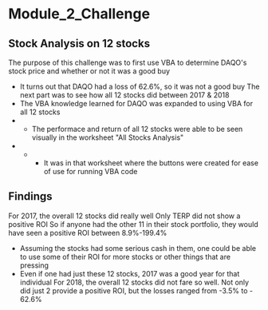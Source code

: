 # Module_2_Challenge
## Stock Analysis on 12 stocks
The purpose of this challenge was to first use VBA to determine DAQO's stock price and whether or not it was a good buy
* It turns out that DAQO had a loss of 62.6%, so it was not a good buy
The next part was to see how all 12 stocks did between 2017 & 2018
* The VBA knowledge learned for DAQO was expanded to using VBA for all 12 stocks
* * The performace and return of all 12 stocks were able to be seen visually in the worksheet "All Stocks Analysis"
* * * It was in that worksheet where the buttons were created for ease of use for running VBA code

## Findings
For 2017, the overall 12 stocks did really well
Only TERP did not show a positive ROI
So if anyone had the other 11 in their stock portfolio, they would have seen a positive ROI between 8.9%-199.4%
* Assuming the stocks had some serious cash in them, one could be able to use some of their ROI for more stocks or other things that are pressing
* Even if one had just these 12 stocks, 2017 was a good year for that individual
For 2018, the overall 12 stocks did not fare so well. Not only did just 2 provide a positive ROI, but the losses ranged from -3.5% to - 62.6%
